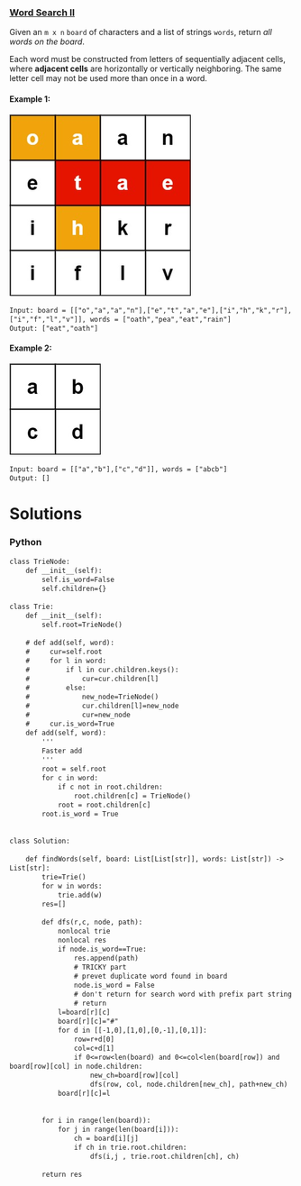 ### [Word Search II](https://leetcode.com/problems/word-search-ii/) <br>

Given an `m x n` `board` of characters and a list of strings `words`, return *all words on the board*.

Each word must be constructed from letters of sequentially adjacent cells, where **adjacent cells** are horizontally or vertically neighboring. The same letter cell may not be used more than once in a word.


#### Example 1:
<img src="../../../../../images/212search1.jpg">

```
Input: board = [["o","a","a","n"],["e","t","a","e"],["i","h","k","r"],["i","f","l","v"]], words = ["oath","pea","eat","rain"]
Output: ["eat","oath"]

```

#### Example 2:
<img src="../../../../../images/212search2.jpg">

```
Input: board = [["a","b"],["c","d"]], words = ["abcb"]
Output: []

```

# Solutions

### Python
```
class TrieNode:
    def __init__(self):
        self.is_word=False
        self.children={}
        
class Trie:
    def __init__(self):
        self.root=TrieNode()
        
    # def add(self, word):
    #     cur=self.root
    #     for l in word:
    #         if l in cur.children.keys():
    #             cur=cur.children[l]
    #         else:
    #             new_node=TrieNode()
    #             cur.children[l]=new_node
    #             cur=new_node
    #     cur.is_word=True
    def add(self, word):
        '''
        Faster add
        '''
        root = self.root
        for c in word:
            if c not in root.children:
                root.children[c] = TrieNode()
            root = root.children[c]
        root.is_word = True
        

class Solution:        
                
    def findWords(self, board: List[List[str]], words: List[str]) -> List[str]:
        trie=Trie()
        for w in words:
            trie.add(w)    
        res=[]
        
        def dfs(r,c, node, path):
            nonlocal trie
            nonlocal res
            if node.is_word==True:
                res.append(path)
                # TRICKY part
                # prevet duplicate word found in board
                node.is_word = False
                # don't return for search word with prefix part string
                # return
            l=board[r][c]
            board[r][c]="#"
            for d in [[-1,0],[1,0],[0,-1],[0,1]]:
                row=r+d[0]
                col=c+d[1]
                if 0<=row<len(board) and 0<=col<len(board[row]) and board[row][col] in node.children:
                    new_ch=board[row][col]                                    
                    dfs(row, col, node.children[new_ch], path+new_ch)
            board[r][c]=l
            
            
        for i in range(len(board)):
            for j in range(len(board[i])):
                ch = board[i][j]
                if ch in trie.root.children:
                    dfs(i,j , trie.root.children[ch], ch)
                
        return res

```
